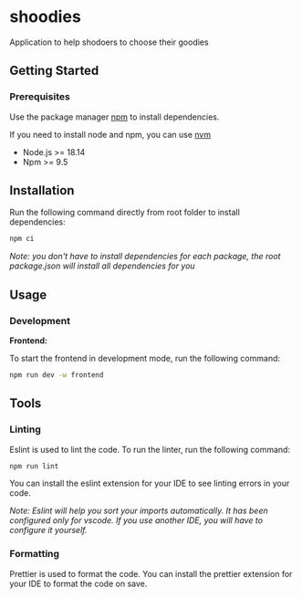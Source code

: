 # shoodies

Application to help shodoers to choose their goodies

## Getting Started

### Prerequisites

Use the package manager [npm](https://www.npmjs.com/) to install dependencies.

If you need to install node and npm, you can use [nvm](https://github.com/nvm-sh/nvm#installing-and-updating)

-   Node.js >= 18.14
-   Npm >= 9.5

## Installation

Run the following command directly from root folder to install dependencies:

```bash
npm ci
```

_Note: you don't have to install dependencies for each package, the root package.json will install all dependencies for you_

## Usage

### Development

**Frontend:**

To start the frontend in development mode, run the following command:

```bash
npm run dev -w frontend
```

## Tools

### Linting

Eslint is used to lint the code. To run the linter, run the following command:

```bash
npm run lint
```

You can install the eslint extension for your IDE to see linting errors in your code.

_Note: Eslint will help you sort your imports automatically. It has been configured only for vscode. If you use another IDE, you will have to configure it yourself._

### Formatting

Prettier is used to format the code. You can install the prettier extension for your IDE to format the code on save.
